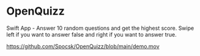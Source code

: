 # OpenQuizz
Swift App - Answer 10 random questions and get the highest score. Swipe left if you want to answer false and right if you want to answer true.


https://github.com/Spocsk/OpenQuizz/blob/main/demo.mov
